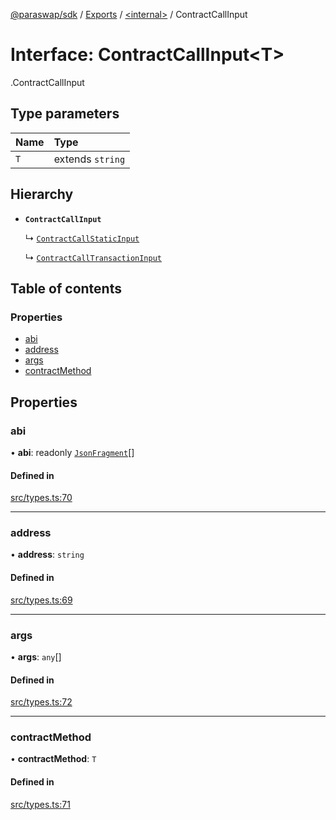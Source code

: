 [@paraswap/sdk](../README.md) / [Exports](../modules.md) / [<internal\>](../modules/internal_.md) / ContractCallInput

# Interface: ContractCallInput<T\>

[<internal>](../modules/internal_.md).ContractCallInput

## Type parameters

| Name | Type |
| :------ | :------ |
| `T` | extends `string` |

## Hierarchy

- **`ContractCallInput`**

  ↳ [`ContractCallStaticInput`](internal_.ContractCallStaticInput.md)

  ↳ [`ContractCallTransactionInput`](internal_.ContractCallTransactionInput.md)

## Table of contents

### Properties

- [abi](internal_.ContractCallInput.md#abi)
- [address](internal_.ContractCallInput.md#address)
- [args](internal_.ContractCallInput.md#args)
- [contractMethod](internal_.ContractCallInput.md#contractmethod)

## Properties

### abi

• **abi**: readonly [`JsonFragment`](internal_.JsonFragment.md)[]

#### Defined in

[src/types.ts:70](https://github.com/paraswap/paraswap-sdk/blob/master/src/types.ts#L70)

___

### address

• **address**: `string`

#### Defined in

[src/types.ts:69](https://github.com/paraswap/paraswap-sdk/blob/master/src/types.ts#L69)

___

### args

• **args**: `any`[]

#### Defined in

[src/types.ts:72](https://github.com/paraswap/paraswap-sdk/blob/master/src/types.ts#L72)

___

### contractMethod

• **contractMethod**: `T`

#### Defined in

[src/types.ts:71](https://github.com/paraswap/paraswap-sdk/blob/master/src/types.ts#L71)
